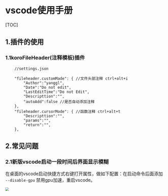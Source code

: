 # vscode使用手册

[TOC]



## 1.插件的使用

### 1.1koroFileHeader(注释模板)插件

```
    //settings.json
    
    "fileheader.customMade": { //文件头部注释 ctrl+alt+i
        "Author":"yanggl",
        "Date":"Do not edit",
        "LastEditTime":"Do not Edit",
        "Descripttion":"",
        "autoAdd":false //是否自动添加注释
    },
    "fileheader.cursorMode": { //函数注释 ctrl+alt+t
        "Descripttion":"",
        "params":"",
        "return":"",  
    },
```



## 2.常见问题

### 2.1新版vscode启动一段时间后界面显示模糊

在桌面的vscode启动快捷方式右键打开属性，做如下配置：在启动命令后面添加  `--disable-gpu`  禁用gpu加速，重启vscode。

<img src="https://github.com/Youngygl/studyNotes/blob/master/assets/img/20200609004650.png" style="zoom: 67%;" />

